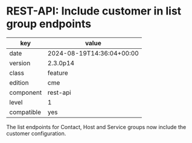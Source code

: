 [//]: # (werk v2)
# REST-API: Include customer in list group endpoints

key        | value
---------- | ---
date       | 2024-08-19T14:36:04+00:00
version    | 2.3.0p14
class      | feature
edition    | cme
component  | rest-api
level      | 1
compatible | yes

The list endpoints for Contact, Host and Service groups now include the
customer configuration.
